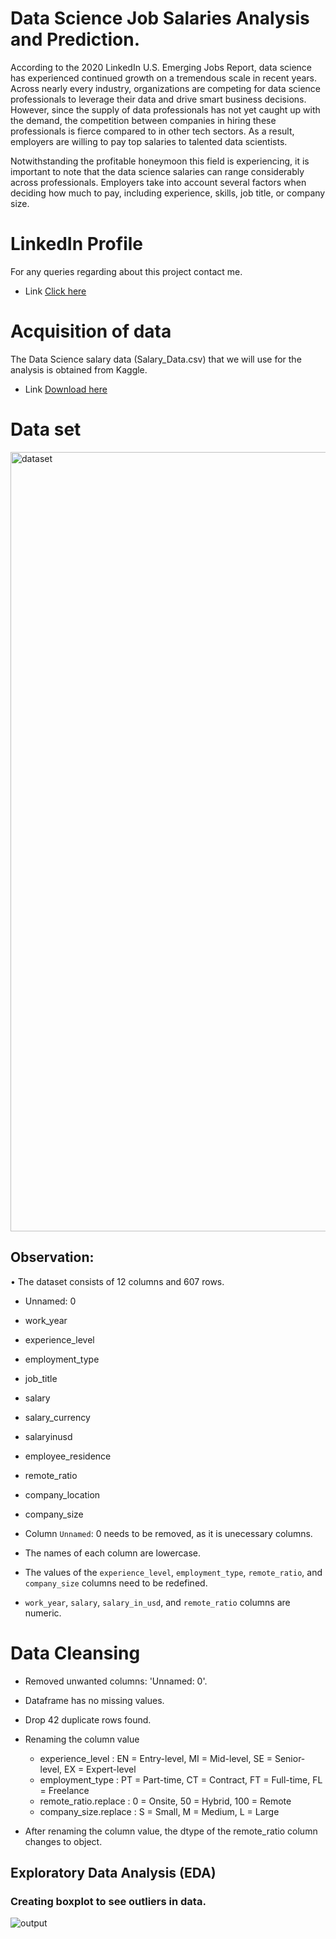 # Data Science Job Salaries Analysis and Prediction.
According to the 2020 LinkedIn U.S. Emerging Jobs Report, data science has experienced continued growth on a tremendous scale in recent years. Across nearly every industry, organizations are competing for data science professionals to leverage their data and drive smart business decisions. However, since the supply of data professionals has not yet caught up with the demand, the competition between companies in hiring these professionals is fierce compared to in other tech sectors. As a result, employers are willing to pay top salaries to talented data scientists.

Notwithstanding the profitable honeymoon this field is experiencing, it is important to note that the data science salaries can range considerably across professionals. Employers take into account several factors when deciding how much to pay, including experience, skills, job title, or company size.

# LinkedIn Profile
For any queries regarding about this project contact me.

- Link [Click here](https://www.linkedin.com/in/naloys/)

# Acquisition of data
The Data Science salary data (Salary_Data.csv) that we will use for the analysis is obtained from Kaggle.

- Link [Download here](https://www.kaggle.com/datasets/ruchi798/data-science-job-salaries?resource=download)

# Data set
<img width="1247" alt="dataset" src="https://github.com/Bozzer250/Data-Science-Job-Salaries-Analysis-and-Predict/assets/122544599/90a420f8-bc40-4555-86e2-ea866ff72ca0">

## Observation:

• The dataset consists of 12 columns and 607 rows.

- Unnamed: 0
- work_year
- experience_level
- employment_type
- job_title
- salary
- salary_currency
- salaryinusd
- employee_residence
- remote_ratio
- company_location
- company_size

- Column `Unnamed`: 0 needs to be removed, as it is unecessary columns.

- The names of each column are lowercase.

- The values of the `experience_level`, `employment_type`, `remote_ratio`, and `company_size` columns need to be redefined.

- `work_year`, `salary`, `salary_in_usd`, and `remote_ratio` columns are numeric.

# Data Cleansing
- Removed unwanted columns: 'Unnamed: 0'.

- Dataframe has no missing values.

- Drop 42 duplicate rows found.

- Renaming the column value

  - experience_level : EN = Entry-level, MI = Mid-level, SE = Senior-level, EX = Expert-level
  - employment_type : PT = Part-time, CT = Contract, FT = Full-time, FL = Freelance
  - remote_ratio.replace : 0 = Onsite, 50 = Hybrid, 100 = Remote
  - company_size.replace : S = Small, M = Medium, L = Large
    
- After renaming the column value, the dtype of the remote_ratio column changes to object.

## Exploratory Data Analysis (EDA)

### Creating boxplot to see outliers in data.
![output](https://github.com/Bozzer250/Data-Science-Job-Salaries-Analysis-and-Predict/assets/122544599/22ffec53-e44b-41a2-9d5e-13c3e7c3f114)
